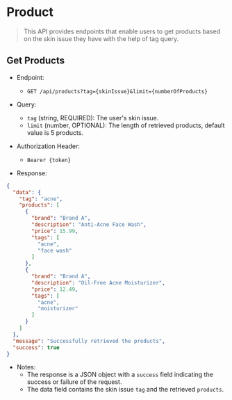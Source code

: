 # Product

> This API provides endpoints that enable users to get products based on the skin issue they have with the help of tag query.

## Get Products

* Endpoint:
    * `GET /api/products?tag={skinIssue}&limit={numberOfProducts}`

* Query:
    * `tag` (string, REQUIRED): The user's skin issue.
    * `limit` (number, OPTIONAL): The length of retrieved products, default value is 5 products.

* Authorization Header:
    * `Bearer {token}`

* Response:
```json
{
  "data": {
    "tag": "acne",
    "products": [
      {
        "brand": "Brand A",
        "description": "Anti-Acne Face Wash",
        "price": 15.99,
        "tags": [
          "acne",
          "face wash"
        ]
      },
      {
        "brand": "Brand A",
        "description": "Oil-Free Acne Moisturizer",
        "price": 12.49,
        "tags": [
          "acne",
          "moisturizer"
        ]
      }
    ]
  },
  "message": "Successfully retrieved the products",
  "success": true
}
```

* Notes:
    * The response is a JSON object with a `success` field indicating the success or failure of the request.
    * The data field contains the skin issue `tag` and the retrieved `products`.

